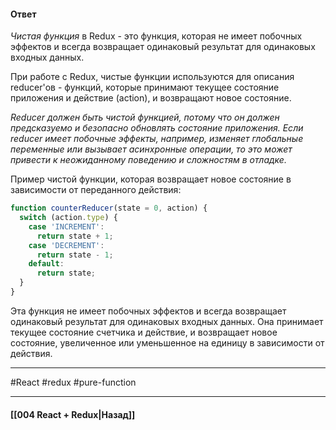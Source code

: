 #### Ответ

*Чистая функция* в Redux - это функция, которая не имеет побочных эффектов и всегда возвращает одинаковый результат для одинаковых входных данных.

При работе с Redux, чистые функции используются для описания reducer'ов - функций, которые принимают текущее состояние приложения и действие (action), и возвращают новое состояние.

*Reducer должен быть чистой функцией, потому что он должен предсказуемо и безопасно обновлять состояние приложения. Если reducer имеет побочные эффекты, например, изменяет глобальные переменные или вызывает асинхронные операции, то это может привести к неожиданному поведению и сложностям в отладке.*

Пример чистой функции, которая возвращает новое состояние в зависимости от переданного действия:

```jsx
function counterReducer(state = 0, action) {
  switch (action.type) {
    case 'INCREMENT':
      return state + 1;
    case 'DECREMENT':
      return state - 1;
    default:
      return state;
  }
}
```

Эта функция не имеет побочных эффектов и всегда возвращает одинаковый результат для одинаковых входных данных. Она принимает текущее состояние счетчика и действие, и возвращает новое состояние, увеличенное или уменьшенное на единицу в зависимости от действия.

____
#React #redux #pure-function 

____

#### [[004 React + Redux|Назад]]
